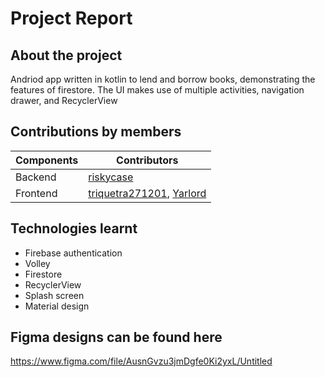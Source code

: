 # Project Report

## About the project
Andriod app written in kotlin to lend and borrow books, demonstrating the features of firestore.
The UI makes use of multiple activities, navigation drawer, and RecyclerView  

## Contributions by members 
Components | Contributors
------------ | -------------
Backend | [riskycase](https://github.com/riskycase)
Frontend | [triquetra271201](https://github.com/triquetra271201), [Yarlord](https://github.com/Yarlord)

## Technologies learnt
* Firebase authentication
* Volley
* Firestore
* RecyclerView
* Splash screen 
* Material design

## Figma designs can be found here 
https://www.figma.com/file/AusnGvzu3jmDgfe0Ki2yxL/Untitled
